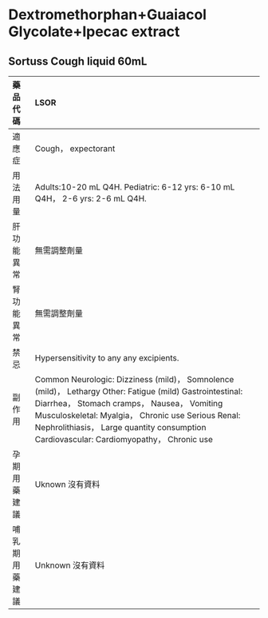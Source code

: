 # Dextromethorphan+Guaiacol Glycolate+Ipecac extract

## Sortuss Cough liquid 60mL

| 藥品代碼       | LSOR                                                                                                                                                                                                                                                                                                     |
|:---------------|:---------------------------------------------------------------------------------------------------------------------------------------------------------------------------------------------------------------------------------------------------------------------------------------------------------|
| 適應症         | Cough， expectorant                                                                                                                                                                                                                                                                                      |
| 用法用量       | Adults:10-20 mL Q4H. Pediatric: 6-12 yrs: 6-10 mL Q4H， 2-6 yrs: 2-6 mL Q4H.                                                                                                                                                                                                                             |
| 肝功能異常     | 無需調整劑量                                                                                                                                                                                                                                                                                             |
| 腎功能異常     | 無需調整劑量                                                                                                                                                                                                                                                                                             |
| 禁忌           | Hypersensitivity to any any excipients.                                                                                                                                                                                                                                                                  |
| 副作用         | Common Neurologic: Dizziness (mild)， Somnolence (mild)， Lethargy Other: Fatigue (mild) Gastrointestinal: Diarrhea， Stomach cramps， Nausea， Vomiting Musculoskeletal: Myalgia， Chronic use Serious Renal: Nephrolithiasis， Large quantity consumption Cardiovascular: Cardiomyopathy， Chronic use |
| 孕期用藥建議   | Uknown 沒有資料                                                                                                                                                                                                                                                                                          |
| 哺乳期用藥建議 | Unknown 沒有資料                                                                                                                                                                                                                                                                                         |

